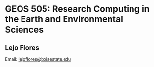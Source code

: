 # GEOS 505: Research Computing in the Earth and Environmental Sciences

## Lejo Flores

Email: [lejoflores@boisestate.edu](mailto:lejoflores@boisestate.edu)


